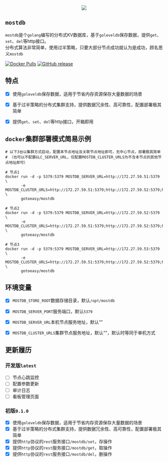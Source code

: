 <div align=center>
<img src="https://gotoeasy.github.io/screenshots/mostdb/mostdb.png"/>
</div>


## `mostdb`

`mostdb`是个`golang`编写的分布式KV数据库，基于`goleveldb`保存数据，提供`get`、`set`、`del`等http接口。<br>
分布式算法非常简单，使用过半策略，只要大部分节点成功就认为是成功，顾名思义`mostdb`
<br>

[![Docker Pulls](https://img.shields.io/docker/pulls/gotoeasy/mostdb)](https://hub.docker.com/r/gotoeasy/mostdb)
[![GitHub release](https://img.shields.io/github/release/gotoeasy/mostdb.svg)](https://github.com/gotoeasy/mostdb/releases/latest)
<br>


## 特点
- [x] 使用`goleveldb`保存数据，适用于节省内存资源保存大量数据的场景
- [x] 基于过半策略的分布式集群支持，提供数据冗余性、高可靠性，配置部署极其简单
- [x] 提供`get`、`set`、`del`等http接口，开箱即用


## `docker`集群部署模式简易示例
```shell
# 以下3台以集群方式启动，配置本节点地址及关联节点地址即可，无中心节点，部署极其简单
# （也可以不配置GLC_SERVER_URL，仅配置MOSTDB_CLUSTER_URLS为不含本节点的其他节点地址即可）

# 节点1
docker run -d -p 5379:5379 MOSTDB_SERVER_URL=http://172.27.59.51:5379 \
       -e MOSTDB_CLUSTER_URLS=http://172.27.59.51:5379;http://172.27.59.52:5379;http://172.27.59.53:5379 \
       gotoeasy/mostdb

# 节点2
docker run -d -p 5379:5379 MOSTDB_SERVER_URL=http://172.27.59.52:5379 \
       -e MOSTDB_CLUSTER_URLS=http://172.27.59.51:5379;http://172.27.59.52:5379;http://172.27.59.53:5379 \
       gotoeasy/mostdb

# 节点3
docker run -d -p 5379:5379 MOSTDB_SERVER_URL=http://172.27.59.53:5379 \
       -e MOSTDB_CLUSTER_URLS=http://172.27.59.51:5379;http://172.27.59.52:5379;http://172.27.59.53:5379 \
       gotoeasy/mostdb
```


## 环境变量
- [x] `MOSTDB_STORE_ROOT`数据存储目录，默认`/opt/mostdb`
- [x] `MOSTDB_SERVER_PORT`服务端口，默认`5379`
- [x] `MOSTDB_SERVER_URL`本机节点服务地址，默认“”
- [x] `MOSTDB_CLUSTER_URLS`集群节点服务地址，默认“”，默认时等同于单机方式


## 更新履历

### 开发版`latest`

- [ ] 节点心跳监控
- [ ] 配置参数更新
- [ ] 审计日志
- [ ] 看板管理页面

### 初版`0.1.0`

- [x] 使用`goleveldb`保存数据，适用于节省内存资源保存大量数据的场景
- [x] 基于过半策略的分布式集群支持，提供数据冗余性、高可靠性，配置部署极其简单
- [x] 提供`http`协议的`rest`服务接口`/mostdb/set`，存操作
- [x] 提供`http`协议的`rest`服务接口`/mostdb/get`，取操作
- [x] 提供`http`协议的`rest`服务接口`/mostdb/del`，删操作
